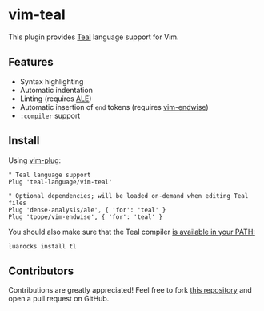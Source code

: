 # vim-teal

This plugin provides [Teal](https://github.com/teal-language/tl) language support for Vim.

## Features

- Syntax highlighting
- Automatic indentation
- Linting (requires [ALE](https://github.com/dense-analysis/ale))
- Automatic insertion of `end` tokens (requires [vim-endwise](https://github.com/tpope/vim-endwise))
- `:compiler` support

## Install
Using [vim-plug](https://github.com/junegunn/vim-plug):
```vim
" Teal language support
Plug 'teal-language/vim-teal'

" Optional dependencies; will be loaded on-demand when editing Teal files
Plug 'dense-analysis/ale', { 'for': 'teal' }
Plug 'tpope/vim-endwise', { 'for': 'teal' }
```

You should also make sure that the Teal compiler [is available in your PATH:](https://github.com/teal-language/tl#installing)
```
luarocks install tl
```

## Contributors

Contributions are greatly appreciated! Feel free to fork [this repository](https://github.com/teal-language/vim-teal) and open a pull request on GitHub.
